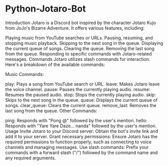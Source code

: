 # Python-Jotaro-Bot
Introduction
Jotaro is a Discord bot inspired by the character Jotaro Kujo from JoJo's Bizarre Adventure. It offers various features, including:

Playing music from YouTube searches or URLs.
Pausing, resuming, and stopping music playback.
Skipping to the next song in the queue.
Displaying the current queue of songs.
Clearing the queue.
Removing the last song from the queue.
Responding to specific commands with Jotaro-related messages.
Commands
Jotaro utilizes slash commands for interaction. Here's a breakdown of the available commands:

Music Commands:

play: Plays a song from YouTube search or URL.
leave: Makes Jotaro leave the voice channel.
pause: Pauses the currently playing audio.
resume: Resumes the paused audio.
stop: Stops the currently playing audio.
skip: Skips to the next song in the queue.
queue: Displays the current queue of songs.
clear_queue: Clears the current queue.
remove_last: Removes the last song from the queue.
Other Commands:

ping: Responds with "Pong @" followed by the user's mention.
hello: Responds with "Yare Yare Daze... nanda" followed by the user's mention.
Usage
Invite Jotaro to your Discord server: Obtain the bot's invite link and add it to your server.
Grant necessary permissions: Ensure Jotaro has the required permissions to function properly, such as connecting to voice channels and managing messages.
Use slash commands: Prefix your commands with a forward slash ("/") followed by the command name and any required arguments.
